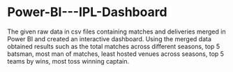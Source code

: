 # Power-BI---IPL-Dashboard
The given raw data in csv files containing matches and deliveries merged in Power BI and created an interactive dashboard.  Using the merged data obtained results such as the total matches across different seasons, top 5 batsman, most man of matches, least hosted venues across seasons, top 5 teams by wins, most toss winning captain.
